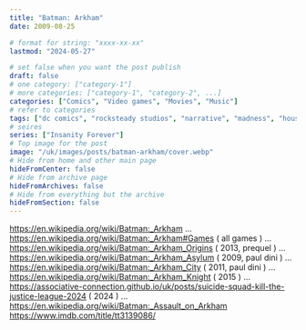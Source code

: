 ```yaml
---
title: "Batman: Arkham"
date: 2009-08-25

# format for string: "xxxx-xx-xx"
lastmod: "2024-05-27"

# set false when you want the post publish
draft: false
# one category: ["category-1"]
# more categories: ["category-1", "category-2", ...]
categories: ["Comics", "Video games", "Movies", "Music"]
# refer to categories
tags: ["dc comics", "rocksteady studios", "narrative", "madness", "houses of sorrow", "paul dini", "kevin conroy", "mark hamill", "arleen sorkin"]
# seires
series: ["Insanity Forever"]
# Top image for the post
image: "/uk/images/posts/batman-arkham/cover.webp"
# Hide from home and other main page
hideFromCenter: false
# Hide from archive page
hideFromArchives: false
# Hide from everything but the archive
hideFromSection: false
---
```

https://en.wikipedia.org/wiki/Batman:_Arkham
...
https://en.wikipedia.org/wiki/Batman:_Arkham#Games ( all games )
...
https://en.wikipedia.org/wiki/Batman:_Arkham_Origins ( 2013, prequel )
...
https://en.wikipedia.org/wiki/Batman:_Arkham_Asylum ( 2009, paul dini )
...
https://en.wikipedia.org/wiki/Batman:_Arkham_City ( 2011, paul dini )
...
https://en.wikipedia.org/wiki/Batman:_Arkham_Knight ( 2015 )
...
https://associative-connection.github.io/uk/posts/suicide-squad-kill-the-justice-league-2024 ( 2024 )
...
https://en.wikipedia.org/wiki/Batman:_Assault_on_Arkham
https://www.imdb.com/title/tt3139086/
<!--more-->